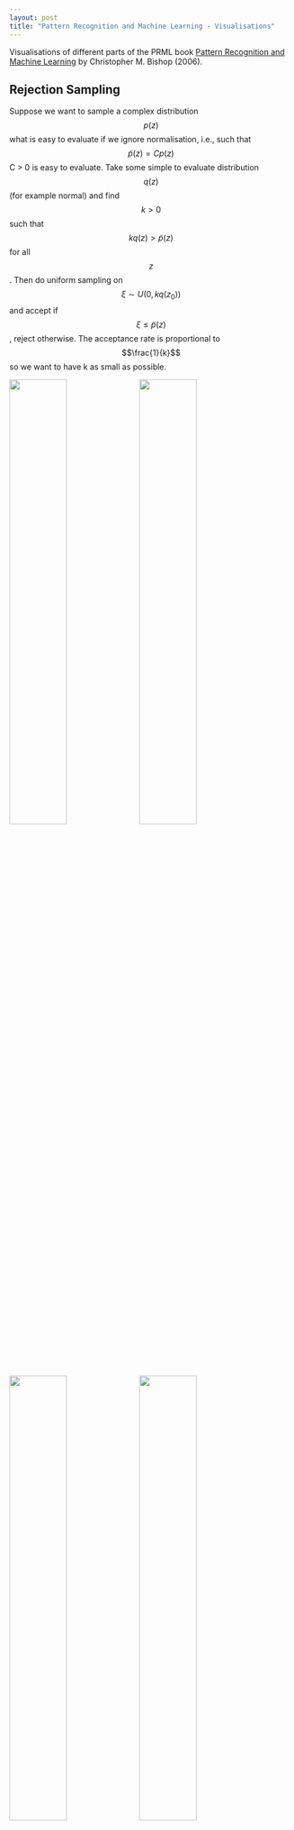 ```yaml
---
layout: post
title: "Pattern Recognition and Machine Learning - Visualisations"
---
```

Visualisations of different parts of the PRML book [Pattern Recognition and Machine Learning](https://www.springer.com/gp/book/9780387310732) by Christopher M. Bishop (2006).

## Rejection Sampling
Suppose we want to sample a complex distribution $$p(z)$$ what is easy to evaluate if we ignore
normalisation, i.e., such that $$\tilde{p}(z) = C p(z)$$
C > 0 is easy to evaluate. Take some simple to evaluate distribution $$q(z)$$ (for example normal)
and find $$k > 0$$ such that $$kq(z) > \tilde{p}(z)$$
for all $$z$$. Then do uniform sampling on $$\xi \sim U(0, kq(z_0))$$ and accept if $$\xi \leq \tilde{p}(z)$$,
reject otherwise. The acceptance rate is proportional to $$\frac{1}{k}$$ so we want to have k
as small as possible.
<p float="left">
  <img src="/assets/img/rejection_sampling/rejection_sampling_0_0.png" width="45%" />
  <img src="/assets/img/rejection_sampling/rejection_sampling_1_57.png" width="45%" />
</p>
<p float="left">
  <img src="/assets/img/rejection_sampling/rejection_sampling_4_11.png" width="45%" />
  <img src="/assets/img/rejection_sampling/rejection_sampling_7_5.png" width="45%" />
</p>
## Ridge Regression
Here I implemented the discussion in this stackexchange answer https://stats.stackexchange.com/a/151351
which shows the "Ridge" that we get with overfitting explicitly
![Ridge Regression Plot](/assets/img/ridge_regression.png)
## Curve Fitting
Assuming we are fitting a curve with Gaussian Noise, then for any fixed x value the distribution
of the target value is given as follows (based on Figure 1.28 in Bishop, *Pattern Recognition and Machine Learning*, 2006)
![Curve Fitting Gaussian](/assets/img/prob_regression_for_curve_fitting_plot.png)
## PCA
We take our samples $$X = \{x_1, \dots, x_N\} \subseteq \mathbb{R}^D$$ and construct the covariance matrix $$\Sigma_X = \sum_{i = 1}^N x_i^\top x_i$$.
This is a symmetric positive definite matrix (assuming all samples are linearly independent) as such
it has $$N$$ eigenvectors $$v_1, \dots, v_N$$ and $$n$$ positive (!) eigenvalues $$\lambda_1, \dots, \lambda_N$$,
without loss of generality we can assume that $$\lambda_1 \geq \lambda_2 \geq \dots \lambda_N$$.

The first $$k$$ eigenvectors then give us the most important  to extract the most important components
![PCA](/assets/img/pca_visualisation.png)
## Effect of regularisation
Suppose we have a covariance matrix $$\Sigma \in \mathbb{R}^{N \times N}$$, we can regularise by
making the diagonal more dominant, applying so-called Tychonoff (or Tikhonov) Regularisation: $$\Sigma_\alpha = \alpha I_{N \times N} + \Sigma$$
The effect of this is it makes the underlying equicontours more spherical, in the sense that
the eigenvalues are closer together ($$\lambda_i / \lambda_{i + 1}$$ goes closer to 1)
![Regularisation](/assets/img/covariance_regularisation.png)
## Box Muller
A somewhat efficient algorithm for sample standard normal random variable using a transform on
uniforms distributed variables. Suppose we want to sample $$2N$$ standard normal variables.

First start with $$X^{(0)} := \{(x_i, y_i) : 1 \leq i \leq N\}$$ random variables such that $$x_i, y_i \sim U(0, 1)$$
and reject all samples where $$r_i^2 := x_i^2 + y_i^2 > 1.0,$$
giving us $$X^{(1)} = \{(x_i, y_i) \in X : r_i^2 \leq 1.0\}.$$
![BM Square Disk](/assets/img/box_mueller/box_mueller_square_disk.png)
We then apply the transform $$s_i^{(1)} = x_i \sqrt{\frac{-2\log(r_i^2)}{r_i^2}}$$ and $$s_i^{(2)} = y_i \sqrt{\frac{-2\log(r_i^2)}{r_i^2}}$$ it can be shown that $$s_i^{(1)}$$ and $$s_i^{(1)}$$ are iid with $$s_i^{(j)} \sim \mathcal{N}(0, 1)$$.
![BM Square Disk](/assets/img/box_mueller/box_mueller_normals.png)
This uses the rotational symmetry of the 2 dimensional normal distribution. We can see more accurately
what the transformation does by highlighting a particular slice
![BM Slice](/assets/img/box_mueller/box_mueller_ring_highlight.png)
![BM Slice](/assets/img/box_mueller/box_mueller_ring_mapped.png)
# Integral Density
When doing Bayesian inference, if $$p(\hat{\theta}|x)$$ is very close to 1 for a particular $$\hat{\theta}$$
and close to $$0$$ for all others then $$p(x|X) \approx p(X|\hat{\theta})$$
This visualises this phenomonon
![Integral Density 0020 2600](/assets/img/integral_density/integral_density_var0020_theta2600.png)
![Integral Density 0330 2000](/assets/img/integral_density/integral_density_var0330_theta2000.png)
![Integral Density 1000 2650](/assets/img/integral_density/integral_density_var1000_theta2650.png)

## Gaussian Process
Normal
![Gaussian Process](/assets/img/gaussian_process/gaussian_process.png)
With added noise
![Gaussian Process Noise](/assets/img/gaussian_process/gaussian_process_noisy.png)

### Contribution Histograms
![Gaussian Process Hist 50](/assets/img/gaussian_process/gaussian_process_interactive_hist_50.png)
![Gaussian Process Hist 65](/assets/img/gaussian_process/gaussian_process_interactive_hist_65.png)
![Gaussian Process Hist 105](/assets/img/gaussian_process/gaussian_process_interactive_hist_105.png)

### Heatmap of different Kernels
![Gaussian Process Kernel Heatmap](/assets/img/gaussian_process/gaussian_process_kernel_heatmaps.png)

# References
* Bishop, C. M. (2006). *Pattern Recognition and Machine Learning*. Springer.